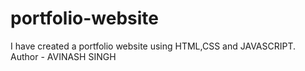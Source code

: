 # portfolio-website
I have created a portfolio website using HTML,CSS and JAVASCRIPT.
<br>
Author - AVINASH SINGH
